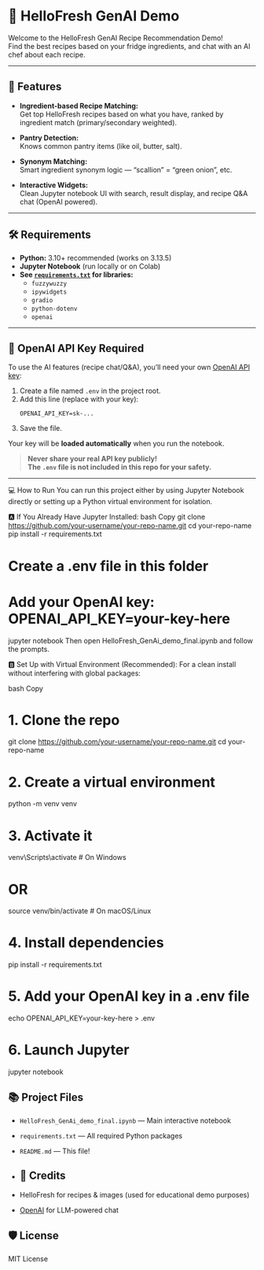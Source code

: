 # 🥕 HelloFresh GenAI Demo

Welcome to the HelloFresh GenAI Recipe Recommendation Demo!  
Find the best recipes based on your fridge ingredients, and chat with an AI chef about each recipe.

---

## 🚀 Features

- **Ingredient-based Recipe Matching:**  
  Get top HelloFresh recipes based on what you have, ranked by ingredient match (primary/secondary weighted).

- **Pantry Detection:**  
  Knows common pantry items (like oil, butter, salt).

- **Synonym Matching:**  
  Smart ingredient synonym logic — “scallion” = “green onion”, etc.

- **Interactive Widgets:**  
  Clean Jupyter notebook UI with search, result display, and recipe Q&A chat (OpenAI powered).

---

## 🛠️ Requirements

- **Python:** 3.10+ recommended (works on 3.13.5)
- **Jupyter Notebook** (run locally or on Colab)
- **See [`requirements.txt`](./requirements.txt) for libraries:**
  - `fuzzywuzzy`
  - `ipywidgets`
  - `gradio`
  - `python-dotenv`
  - `openai`

---

## 🔑 OpenAI API Key Required

To use the AI features (recipe chat/Q&A), you’ll need your own [OpenAI API key](https://platform.openai.com/account/api-keys):

1. Create a file named `.env` in the project root.
2. Add this line (replace with your key):
    ```
    OPENAI_API_KEY=sk-...
    ```
3. Save the file.

Your key will be **loaded automatically** when you run the notebook.

> **Never share your real API key publicly!  
> The `.env` file is not included in this repo for your safety.**

---

💻 How to Run
You can run this project either by using Jupyter Notebook directly or setting up a Python virtual environment for isolation.

🅰️ If You Already Have Jupyter Installed:
bash
Copy
git clone https://github.com/your-username/your-repo-name.git
cd your-repo-name
pip install -r requirements.txt
# Create a .env file in this folder
# Add your OpenAI key: OPENAI_API_KEY=your-key-here
jupyter notebook
Then open HelloFresh_GenAi_demo_final.ipynb and follow the prompts.

🅱️ Set Up with Virtual Environment (Recommended):
For a clean install without interfering with global packages:

bash
Copy
# 1. Clone the repo
git clone https://github.com/your-username/your-repo-name.git
cd your-repo-name

# 2. Create a virtual environment
python -m venv venv

# 3. Activate it
venv\Scripts\activate         # On Windows
# OR
source venv/bin/activate     # On macOS/Linux

# 4. Install dependencies
pip install -r requirements.txt

# 5. Add your OpenAI key in a .env file
echo OPENAI_API_KEY=your-key-here > .env

# 6. Launch Jupyter
jupyter notebook

## 📚 Project Files

- `HelloFresh_GenAi_demo_final.ipynb` — Main interactive notebook
- `requirements.txt` — All required Python packages
- `README.md` — This file!

- ## 🙏 Credits

- HelloFresh for recipes & images (used for educational demo purposes)
- [OpenAI](https://platform.openai.com/) for LLM-powered chat

## 🛡️ License

MIT License 
